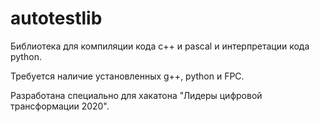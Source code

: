 # autotestlib
Библиотека для компиляции кода c++ и pascal и интерпретации кода python. 

Требуется наличие установленных g++, python и FPC.

Разработана специально для хакатона "Лидеры цифровой трансформации 2020".
